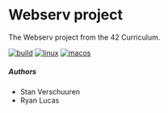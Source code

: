 # Webserv project

The Webserv project from the 42 Curriculum.

[![build](https://github.com/rlucas585/webserv/workflows/Unittests/badge.svg?branch=develop)](https://github.com/rlucas585/webserv/actions?workflow=Unittests)
[![linux](https://github.com/rlucas585/webserv/workflows/Linux/badge.svg?branch=develop)](https://github.com/rlucas585/webserv/actions?workflow=Linux)
[![macos](https://github.com/rlucas585/webserv/workflows/MacOS/badge.svg?branch=develop)](https://github.com/rlucas585/webserv/actions?workflow=MacOS)

##### Authors

* Stan Verschuuren
* Ryan Lucas
